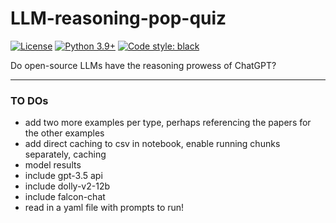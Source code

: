 # LLM-reasoning-pop-quiz

[![License](https://img.shields.io/badge/License-Apache_2.0-green.svg)](https://github.com/daniel-furman/Polyglot-or-Not/blob/main/LICENSE) 
[![Python 3.9+](https://img.shields.io/badge/python-3.9+-blue.svg)](https://www.python.org/downloads/release/python-390/) 
[![Code style: black](https://img.shields.io/badge/code%20style-black-000000.svg)](https://github.com/psf/black) 

Do open-source LLMs have the reasoning prowess of ChatGPT?

---

### TO DOs

* add two more examples per type, perhaps referencing the papers for the other examples
* add direct caching to csv in notebook, enable running chunks separately, caching
* model results 
* include gpt-3.5 api
* include dolly-v2-12b
* include falcon-chat
* read in a yaml file with prompts to run!
